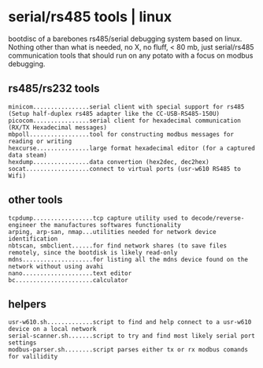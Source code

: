 # serial/rs485 tools | linux

bootdisc of a barebones rs485/serial debugging system based on linux. Nothing other than what is needed, no X, no fluff, < 80 mb, just serial/rs485 communication tools that should run on any potato with a focus on modbus debugging.

## rs485/rs232 tools
```
minicom................serial client with special support for rs485 (Setup half-duplex rs485 adapter like the CC-USB-RS485-150U)
picocom................serial client for hexadecimal communication (RX/TX Hexadecimal messages)
mbpoll.................tool for constructing modbus messages for reading or writing
hexcurse...............large format hexadecimal editor (for a captured data steam)
hexdump................data convertion (hex2dec, dec2hex)
socat..................connect to virtual ports (usr-w610 RS485 to Wifi)
```
## other tools
```
tcpdump.................tcp capture utility used to decode/reverse-engineer the manufactures softwares functionality 
arping, arp-san, nmap...utilities needed for network device identification
nbtscan, smbclient......for find network shares (to save files remotely, since the bootdisk is likely read-only
mdns....................for listing all the mdns device found on the network without using avahi
nano....................text editor
bc......................calculator
```

## helpers
```
usr-w610.sh.............script to find and help connect to a usr-w610 device on a local network
serial-scanner.sh.......script to try and find most likely serial port settings  
modbus-parser.sh........script parses either tx or rx modbus comands for valilidity
```
